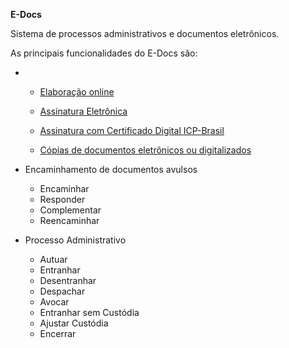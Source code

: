**E-Docs**

Sistema de processos administrativos e documentos eletrônicos. 

As principais funcionalidades do E-Docs são:

- [Captura ]: (Documentos/Captura.md)
  
  
  -  [Elaboração online](Documentos/Elaboracao.md)   
  
  - [Assinatura Eletrônica](Documentos/AssinaturaEletronica.md)  
  
  - [Assinatura com Certificado Digital ICP-Brasil](Documentos/CertificadoDigital.md)  
  
  - [Cópias de documentos eletrônicos ou digitalizados ](Documentos/Copia.md)  
  
- Encaminhamento de documentos avulsos
  - Encaminhar
  - Responder
  - Complementar
  - Reencaminhar
  
- Processo Administrativo
  - Autuar
  - Entranhar
  - Desentranhar
  - Despachar
  - Avocar
  - Entranhar sem Custódia
  - Ajustar Custódia
  - Encerrar

